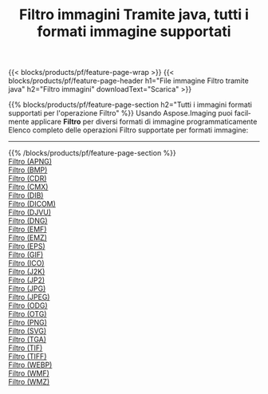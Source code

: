 ﻿---
title: Filtro immagini Tramite java, tutti i formati immagine supportati 
weight: 3920
url: /it/java/filter 
lang: it
langdirlevel: 2
locales: zh-hans,ja,it,ru,de,es,fr,nl,id,lt,pl,pt,vi,tr,ko,zh-hant,ar,hi,th,sv,cs,uk,he
description: Usando Aspose.Imaging puoi facilmente Filtro immagini tramite java
---

{{< blocks/products/pf/feature-page-wrap >}}
{{< blocks/products/pf/feature-page-header h1="File immagine Filtro tramite java" h2="Filtro immagini" downloadText="Scarica" >}}


{{% blocks/products/pf/feature-page-section  h2="Tutti i immagini formati supportati per l'operazione Filtro" %}}
Usando Aspose.Imaging puoi facilmente applicare **Filtro** per diversi formati di immagine programmaticamente
<br/>
Elenco completo delle operazioni Filtro supportate per formati immagine:
<hr/>
{{% /blocks/products/pf/feature-page-section %}}
<div class="container-fluid productfamilypage bg-gray">
    <div class="convertypes bg-gray agp-content section">
        <div class="container">
		<div class="row other-converters">
		    <div class='col-md-2 other-converter remove-lp remove-rp'><a href="/imaging/it/java/filter/apng" >Filtro (APNG)</a></div><div class='col-md-2 other-converter remove-lp remove-rp'><a href="/imaging/it/java/filter/bmp" >Filtro (BMP)</a></div><div class='col-md-2 other-converter remove-lp remove-rp'><a href="/imaging/it/java/filter/cdr" >Filtro (CDR)</a></div><div class='col-md-2 other-converter remove-lp remove-rp'><a href="/imaging/it/java/filter/cmx" >Filtro (CMX)</a></div><div class='col-md-2 other-converter remove-lp remove-rp'><a href="/imaging/it/java/filter/dib" >Filtro (DIB)</a></div><div class='col-md-2 other-converter remove-lp remove-rp'><a href="/imaging/it/java/filter/dicom" >Filtro (DICOM)</a></div><div class='col-md-2 other-converter remove-lp remove-rp'><a href="/imaging/it/java/filter/djvu" >Filtro (DJVU)</a></div><div class='col-md-2 other-converter remove-lp remove-rp'><a href="/imaging/it/java/filter/dng" >Filtro (DNG)</a></div><div class='col-md-2 other-converter remove-lp remove-rp'><a href="/imaging/it/java/filter/emf" >Filtro (EMF)</a></div><div class='col-md-2 other-converter remove-lp remove-rp'><a href="/imaging/it/java/filter/emz" >Filtro (EMZ)</a></div><div class='col-md-2 other-converter remove-lp remove-rp'><a href="/imaging/it/java/filter/eps" >Filtro (EPS)</a></div><div class='col-md-2 other-converter remove-lp remove-rp'><a href="/imaging/it/java/filter/gif" >Filtro (GIF)</a></div><div class='col-md-2 other-converter remove-lp remove-rp'><a href="/imaging/it/java/filter/ico" >Filtro (ICO)</a></div><div class='col-md-2 other-converter remove-lp remove-rp'><a href="/imaging/it/java/filter/j2k" >Filtro (J2K)</a></div><div class='col-md-2 other-converter remove-lp remove-rp'><a href="/imaging/it/java/filter/jp2" >Filtro (JP2)</a></div><div class='col-md-2 other-converter remove-lp remove-rp'><a href="/imaging/it/java/filter/jpg" >Filtro (JPG)</a></div><div class='col-md-2 other-converter remove-lp remove-rp'><a href="/imaging/it/java/filter/jpeg" >Filtro (JPEG)</a></div><div class='col-md-2 other-converter remove-lp remove-rp'><a href="/imaging/it/java/filter/odg" >Filtro (ODG)</a></div><div class='col-md-2 other-converter remove-lp remove-rp'><a href="/imaging/it/java/filter/otg" >Filtro (OTG)</a></div><div class='col-md-2 other-converter remove-lp remove-rp'><a href="/imaging/it/java/filter/png" >Filtro (PNG)</a></div><div class='col-md-2 other-converter remove-lp remove-rp'><a href="/imaging/it/java/filter/svg" >Filtro (SVG)</a></div><div class='col-md-2 other-converter remove-lp remove-rp'><a href="/imaging/it/java/filter/tga" >Filtro (TGA)</a></div><div class='col-md-2 other-converter remove-lp remove-rp'><a href="/imaging/it/java/filter/tif" >Filtro (TIF)</a></div><div class='col-md-2 other-converter remove-lp remove-rp'><a href="/imaging/it/java/filter/tiff" >Filtro (TIFF)</a></div><div class='col-md-2 other-converter remove-lp remove-rp'><a href="/imaging/it/java/filter/webp" >Filtro (WEBP)</a></div><div class='col-md-2 other-converter remove-lp remove-rp'><a href="/imaging/it/java/filter/wmf" >Filtro (WMF)</a></div><div class='col-md-2 other-converter remove-lp remove-rp'><a href="/imaging/it/java/filter/wmz" >Filtro (WMZ)</a></div>
                </div>
        </div>
    </div>
</div>
<br/>


